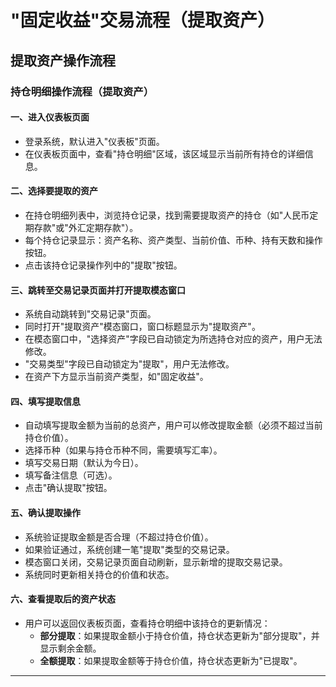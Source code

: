 
# "固定收益"交易流程（提取资产）

## 提取资产操作流程

### 持仓明细操作流程（提取资产）

#### 一、进入仪表板页面
- 登录系统，默认进入"仪表板"页面。
- 在仪表板页面中，查看"持仓明细"区域，该区域显示当前所有持仓的详细信息。

#### 二、选择要提取的资产
- 在持仓明细列表中，浏览持仓记录，找到需要提取资产的持仓（如"人民币定期存款"或"外汇定期存款"）。
- 每个持仓记录显示：资产名称、资产类型、当前价值、币种、持有天数和操作按钮。
- 点击该持仓记录操作列中的"提取"按钮。

#### 三、跳转至交易记录页面并打开提取模态窗口
- 系统自动跳转到"交易记录"页面。
- 同时打开"提取资产"模态窗口，窗口标题显示为"提取资产"。
- 在模态窗口中，"选择资产"字段已自动锁定为所选持仓对应的资产，用户无法修改。
- "交易类型"字段已自动锁定为"提取"，用户无法修改。
- 在资产下方显示当前资产类型，如"固定收益"。


#### 四、填写提取信息
- 自动填写提取金额为当前的总资产，用户可以修改提取金额（必须不超过当前持仓价值）。
- 选择币种（如果与持仓币种不同，需要填写汇率）。
- 填写交易日期（默认为今日）。
- 填写备注信息（可选）。
- 点击"确认提取"按钮。

#### 五、确认提取操作
- 系统验证提取金额是否合理（不超过持仓价值）。
- 如果验证通过，系统创建一笔"提取"类型的交易记录。
- 模态窗口关闭，交易记录页面自动刷新，显示新增的提取交易记录。
- 系统同时更新相关持仓的价值和状态。

#### 六、查看提取后的资产状态
- 用户可以返回仪表板页面，查看持仓明细中该持仓的更新情况：
  - **部分提取**：如果提取金额小于持仓价值，持仓状态更新为"部分提取"，并显示剩余金额。
  - **全额提取**：如果提取金额等于持仓价值，持仓状态更新为"已提取"。

---